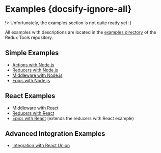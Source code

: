 # Examples {docsify-ignore-all}

!> Unfortunately, the examples section is not quite ready yet :(

All examples with descriptions are located in the [examples directory](https://github.com/lundegaard/redux-tools/tree/master/examples) of the Redux Tools repository.

## Simple Examples

- [Actions with Node.js](/)
- [Reducers with Node.js](/)
- [Middleware with Node.js](/)
- [Epics with Node.js](/)

## React Examples

- [Middleware with React]()
- [Reducers with React]()
- [Epics with React]() (extends the reducers with React example)

## Advanced Integration Examples

- [Integration with React Union]()
